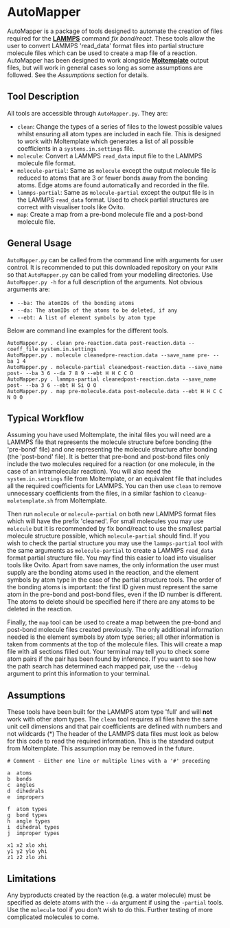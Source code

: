 # AutoMapper

AutoMapper is a package of tools designed to automate the creation of files required for the [**LAMMPS**](https://lammps.sandia.gov) command _fix bond/react_. These tools allow the user to convert LAMMPS 'read_data' format files into partial structure molecule files which can be used to create a map file of a reaction. AutoMapper has been designed to work alongside [**Moltemplate**](https://github.com/jewettaij/moltemplate) output files, but will work in general cases so long as some assumptions are followed. See the _Assumptions_ section for details.

## Tool Description
All tools are accessible through `AutoMapper.py`. They are:
- `clean`: Change the types of a series of files to the lowest possible values whilst ensuring all atom types are included in each file. This is designed to work with Moltemplate which generates a list of all possible coefficients in a `systems.in.settings` file.
- `molecule`: Convert a LAMMPS `read_data` input file to the LAMMPS molecule file format.
- `molecule-partial`: Same as `molecule` except the output molecule file is reduced to atoms that are 3 or fewer bonds away from the bonding atoms. Edge atoms are found automatically and recorded in the file.
- `lammps-partial`: Same as `molecule-partial` except the output file is in the LAMMPS `read_data` format. Used to check partial structures are correct with visualiser tools like Ovito.
- `map`: Create a map from a pre-bond molecule file and a post-bond molecule file.

## General Usage

`AutoMapper.py` can be called from the command line with arguments for user control. It is recommended to put this downloaded repository on your `PATH` so that `AutoMapper.py` can be called from your modelling directories. Use `AutoMapper.py -h` for a full description of the arguments. Not obvious arguments are:
- `--ba: The atomIDs of the bonding atoms`
- `--da: The atomIDs of the atoms to be deleted, if any`
- `--ebt: A list of element symbols by atom type`

Below are command line examples for the different tools.

```
AutoMapper.py . clean pre-reaction.data post-reaction.data --coeff_file system.in.settings
AutoMapper.py . molecule cleanedpre-reaction.data --save_name pre- --ba 1 4
AutoMapper.py . molecule-partial cleanedpost-reaction.data --save_name post- --ba 3 6 --da 7 8 9 --ebt H H C C O
AutoMapper.py . lammps-partial cleanedpost-reaction.data --save_name post- --ba 3 6 --ebt H Si O O
AutoMapper.py . map pre-molecule.data post-molecule.data --ebt H H C C N O O 
```

## Typical Workflow
Assuming you have used Moltemplate, the inital files you will need are a LAMMPS file that represents the molecule structure before bonding (the 'pre-bond' file) and one representing the molecule structure after bonding (the 'post-bond' file). It is better that pre-bond and post-bond files only include the two molecules required for a reaction (or one molecule, in the case of an intramolecular reaction). You will also need the `system.in.settings` file from Moltemplate, or an equivalent file that includes all the required coefficients for LAMMPS. You can then use `clean` to remove unnecessary coefficients from the files, in a similar fashion to `cleanup-moletemplate.sh` from Moltemplate.

Then run `molecule` or `molecule-partial` on both new LAMMPS format files which will have the prefix 'cleaned'. For small molecules you may use `molecule` but it is recommended by fix bond/react to use the smallest partial molecule structure possible, which `molecule-partial` should find. If you wish to check the partial structure you may use the `lammps-partial` tool with the same arguments as `molecule-partial` to create a LAMMPS `read_data` format partial structure file. You may find this easier to load into visualiser tools like Ovito. Apart from save names, the only information the user must supply are the bonding atoms used in the reaction, and the element symbols by atom type in the case of the partial structure tools. The order of the bonding atoms is important: the first ID given must represent the same atom in the pre-bond and post-bond files, even if the ID number is different. The atoms to delete should be specified here if there are any atoms to be deleted in the reaction. 

Finally, the `map` tool can be used to create a map between the pre-bond and post-bond molecule files created previously. The only additional information needed is the element symbols by atom type series; all other information is taken from comments at the top of the molecule files. This will create a map file with all sections filled out. Your terminal may tell you to check some atom pairs if the pair has been found by inference. If you want to see how the path search has determined each mapped pair, use the `--debug` argument to print this information to your terminal.

## Assumptions
These tools have been built for the LAMMPS atom type 'full' and will **not** work with other atom types.
The `clean` tool requires all files have the same unit cell dimensions and that pair coefficients are defined with numbers and not wildcards (*)
The header of the LAMMPS data files must look as below for this code to read the required information. This is the standard output from Moltemplate. This assumption may be removed in the future.
```
# Comment - Either one line or multiple lines with a '#' preceding

a  atoms
b  bonds
c  angles
d  dihedrals
e  impropers

f  atom types
g  bond types
h  angle types
i  dihedral types
j  improper types

x1 x2 xlo xhi
y1 y2 ylo yhi
z1 z2 zlo zhi
```

## Limitations
Any byproducts created by the reaction (e.g. a water molecule) must be specified as delete atoms with the `--da` argument if using the `-partial` tools. Use the `molecule` tool if you don't wish to do this.
Further testing of more complicated molecules to come.